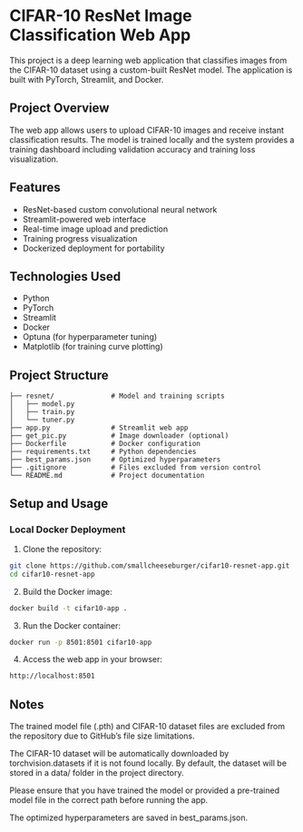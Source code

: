# CIFAR-10 ResNet Image Classification Web App

This project is a deep learning web application that classifies images from the CIFAR-10 dataset using a custom-built ResNet model. The application is built with PyTorch, Streamlit, and Docker.

## Project Overview

The web app allows users to upload CIFAR-10 images and receive instant classification results. The model is trained locally and the system provides a training dashboard including validation accuracy and training loss visualization.

## Features

- ResNet-based custom convolutional neural network
- Streamlit-powered web interface
- Real-time image upload and prediction
- Training progress visualization
- Dockerized deployment for portability

## Technologies Used

- Python
- PyTorch
- Streamlit
- Docker
- Optuna (for hyperparameter tuning)
- Matplotlib (for training curve plotting)

## Project Structure

```text
├── resnet/              # Model and training scripts
│   ├── model.py
│   ├── train.py
│   └── tuner.py
├── app.py               # Streamlit web app
├── get_pic.py           # Image downloader (optional)
├── Dockerfile           # Docker configuration
├── requirements.txt     # Python dependencies
├── best_params.json     # Optimized hyperparameters
├── .gitignore           # Files excluded from version control
└── README.md            # Project documentation
```




## Setup and Usage
### Local Docker Deployment
1. Clone the repository:
```bash
git clone https://github.com/smallcheeseburger/cifar10-resnet-app.git
cd cifar10-resnet-app
```

2. Build the Docker image:
```bash
docker build -t cifar10-app .
```
3. Run the Docker container:
```bash
docker run -p 8501:8501 cifar10-app
```
4. Access the web app in your browser:
```bash
http://localhost:8501
```
## Notes
The trained model file (.pth) and CIFAR-10 dataset files are excluded from the repository due to GitHub’s file size limitations.

The CIFAR-10 dataset will be automatically downloaded by torchvision.datasets if it is not found locally. By default, the dataset will be stored in a data/ folder in the project directory.

Please ensure that you have trained the model or provided a pre-trained model file in the correct path before running the app.

The optimized hyperparameters are saved in best_params.json.